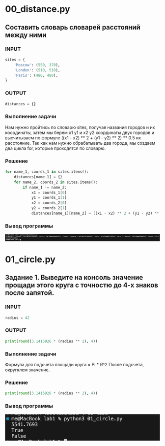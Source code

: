 # 00_distance.py
## Составить словарь словарей расстояний между ними
### INPUT

```python
sites = {
    'Moscow': (550, 370),
    'London': (510, 510),
    'Paris': (480, 480),
}
```

### OUTPUT 
```python
distances = {}
```

### Выполнение задачи
Нам нужно пройтись по словарю sites, получая названия городов и их координаты, затем мы берем x1 y1 и x2 y2 координаты двух городов и высчитываем по формуле ((x1 - x2) ** 2 + (y1 - y2) ** 2) ** 0.5 их расстояние. 
Так как нам нужно обрабатывать два города, мы создаем два цикла for, которые проходятся по словарю.

### Решение
```python
for name_1, coords_1 in sites.items():
    distances[name_1] = {}
    for name_2, coords_2 in sites.items():
        if name_1 != name_2:
            x1 = coords_1[0]
            y1 = coords_1[1]
            x2 = coords_2[0]
            y2 = coords_2[1]
            distances[name_1][name_2] = ((x1 - x2) ** 2 + (y1 - y2) ** 2) ** 0.5
```

### Вывод программы
![alt text](screenshots/image.png)

# 01_circle.py
## Задание 1. Выведите на консоль значение прощади этого круга с точностю до 4-х знаков после запятой.
### INPUT
```python
radius = 42
```
### OUTPUT
```python
print(round(3.1415926 * (radius ** 2), 4))
```

### Выполнение задачи
Формула для подсчета площади круга = Pi * R^2
После подсчета, округялем значение.

### Решение
```python
print(round(3.1415926 * (radius ** 2), 4))
```

### Вывод программы
![alt text](screenshots/image1.png)